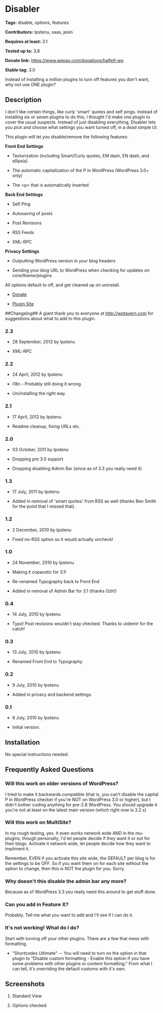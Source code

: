 # Disabler #
**Tags:** disable, options, features
  
**Contributors:** Ipstenu, saas, jesin
  
**Requires at least:** 3.1
  
**Tested up to:** 3.8
  
**Donate link:** https://www.wepay.com/donations/halfelf-wp
  
**Stable tag:** 3.0
  


Instead of installing a million plugins to turn off features you don't want, why not use ONE plugin?



## Description ##


I don't like certain things, like curly 'smart' quotes and self pings.  Instead of installing six or seven plugins to do this, I thought I'd make one plugin to cover the usual suspects.  Instead of just disabling everything, Disabler lets you pick and choose what settings you want turned off, in a dead simple UI.



This plugin will let you disable/remove the following features:



**Front End Settings**



* Texturization (including Smart/Curly quotes, EM dash, EN dash, and ellipsis)

* The automatic capitalization of the P in WordPress (WordPress 3.0+ only)

* The &lt;p&gt; that is automatically inserted



**Back End Settings**



* Self Ping

* Autosaving of posts

* Post Revisions

* RSS Feeds

* XML-RPC



**Privacy Settings**



* Outputting WordPress version in your blog headers

* Sending your blog URL to WordPress when checking for updates on core/theme/plugins



All options default to off, and get cleaned up on uninstall.



* [Donate](https://www.wepay.com/donations/halfelf-wp)

* [Plugin Site](http://halfelf.org/disabler/)



##Changelog##
A giant thank you to everyone at http://wptavern.com for suggestions about what to add to this plugin.

### 2.3 ###
* 28 September, 2012 by Ipstenu

* XML-RPC

### 2.2 ###
* 24 April, 2012 by Ipstenu

* i18n - Probably still doing it wrong.

* Un/installing the <em>right</em> way.



### 2.1 ###
* 17 April, 2012 by Ipstenu

* Readme cleanup, fixing URLs etc.



### 2.0 ###
* 03 October, 2011 by Ipstenu

* Dropping pre 3.0 support

* Dropping disabling Admin Bar (since as of 3.3 you really need it)



### 1.3 ###
* 17 July, 2011 by Ipstenu

* Added in removal of 'smart quotes' from RSS as well (thanks Ben Smith for the point that I missed that).



### 1.2 ###
* 2 December, 2010 by Ipstenu

* Fixed no-RSS option so it would actually uncheck!



### 1.0 ###
* 24 November, 2010 by Ipstenu

* Making it copacetic for 3.1!

* Re-renamed Typography back to Front End

* Added in removal of Admin Bar for 3.1 (thanks Ozh!)



### 0.4 ###
* 14 July, 2010 by Ipstenu

* Typo! Post revisions wouldn't stay checked.  Thanks to utdemir for the catch!



### 0.3 ###
* 13 July, 2010  by Ipstenu

* Renamed Front End to Typography



### 0.2 ###
* 9 July, 2010 by Ipstenu

* Added in privacy and backend settings.



### 0.1 ###
* 8 July, 2010 by Ipstenu

* Initial version.



## Installation ##


No special instructions needed.



## Frequently Asked Questions ##


### Will this work on older versions of WordPress? ###


I tried to make it backwards compatible (that is, you can't disable the capital P in WordPress checker if you're NOT on WordPress 3.0 or higher), but I didn't bother coding anything for pre-2.8 WordPress.  You should upgrade it you're not at least on the latest main version (which right now is 3.2.x)



### Will this work on MultiSite? ###
In my rough testing, yes.  It even works network wide AND in the mu-plugins, though personally, I'd let people decide if they want it or not for their blogs. Activate it network wide, let people decide how they want to impliment it.



Remember, EVEN if you activate this site wide, the DEFAULT per blog is for the settings to be OFF. So if you want them on for each site without the option to change, then this is NOT the plugin for you. Sorry.



### Why doesn't this disable the admin bar any more? ###
Because as of WordPress 3.3 you really need this around to get stuff done.



### Can you add in Feature X? ###
Probably. Tell me what you want to add and I'll see if I can do it.



### It's not working!  What do I do? ###
Start with turning off your other plugins.  There are a few that mess with formatting.



* "Shortcodes Ultimate" -- You will need to turn on the option in that plugin to "Disable custom formatting - Enable this option if you have some problems with other plugins or content formatting."  From what I can tell, it's overriding the default customs with it's own.



## Screenshots ##
1. Standard View

2. Options checked
